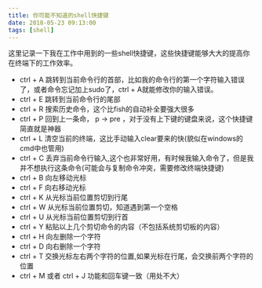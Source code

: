 ```yaml
---
title: 你可能不知道的shell快捷键
date: 2018-05-23 09:13:00
tags: [shell]
---
```


这里记录一下我在工作中用到的一些shell快捷键，这些快捷键能够大大的提高你在终端下的工作效率。

* ctrl + A 跳转到当前命令行的首部，比如我的命令行的第一个字符输入错误了，或者命令忘记加上sudo了，ctrl + A就能修改你的输入错误。
* ctrl + E 跳转到当前命令行的尾部
* ctrl + R 搜索历史命令，这个比fish的自动补全要强大很多
* ctrl + P 回到上一条命， p -> pre ，对于没有上下键的键盘来说，这个快捷键简直就是神器
* ctrl + L 清空当前的终端，这比手动输入clear要来的快(貌似在windows的cmd中也管用)
* ctrl + C 丢弃当前命令行输入,这个也非常好用，有时候我输入命令了，但是我并不想执行这条命令(可能会与复制命令冲突，需要修改终端快捷键)
* ctrl + B 向左移动光标
* ctrl + F 向右移动光标
* ctrl + K 从光标当前位置剪切到行尾
* ctrl + W 从光标当前位置剪切，知道遇到第一个空格
* ctrl + U 从光标当前位置剪切到行首
* ctrl + Y 粘贴以上几个剪切命令的内容（不包括系统剪切板的内容）
* ctrl + H 向左删除一个字符
* ctrl + D 向右删除一个字符
* ctrl + T 交换光标左右两个字符的位置,如果光标在行尾，会交换前两个字符的位置
* ctrl + M 或者 ctrl + J 功能和回车键一致（用处不大）